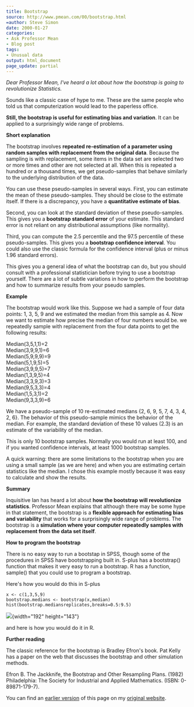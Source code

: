 ```yaml
---
title: Bootstrap
source: http://www.pmean.com/00/bootstrap.html
=author: Steve Simon
date: 2000-01-27
categories:
- Ask Professor Mean
- Blog post
tags:
- Unusual data
output: html_document
page_update: partial
---
```

*Dear Professor Mean, I've heard a lot about how the bootstrap is going to revolutionize Statistics.*

<!---More--->

Sounds like a classic case of hype to me. These are the same people who told us that computerization would lead to the paperless office.

**Still, the bootstrap is useful for estimating bias and variation**. It can be applied to a surprisingly wide range of problems.

**Short explanation**

The bootstrap involves **repeated re-estimation of a parameter using random samples with replacement from the original data**. Because the sampling is with replacement, some items in the data set are selected two or more times and other are not selected at all. When this is repeated a hundred or a thousand times, we get pseudo-samples that behave similarly to the underlying distribution of the data.

You can use these pseudo-samples in several ways. First, you can estimate the mean of these pseudo-samples. They should be close to the estimate itself. If there is a discrepancy, you have a **quantitative estimate of bias**.

Second, you can look at the standard deviation of these pseudo-samples. This gives you a **bootstrap standard error** of your estimate. This standard error is not reliant on any distributional assumptions (like normality).

Third, you can compute the 2.5 percentile and the 97.5 percentile of these pseudo-samples. This gives you a **bootstrap confidence interval**. You could also use the classic formula for the confidence interval (plus or minus 1.96 standard errors).

This gives you a general idea of what the bootstrap can do, but you should consult with a professional statistician before trying to use a bootstrap yourself. There are a lot of subtle variations in how to perform the bootstrap and how to summarize results from your pseudo samples.

**Example**

The bootstrap would work like this. Suppose we had a sample of four data points: 1, 3, 5, 9 and we estimated the median from this sample as 4. Now we want to estimate how precise the median of four numbers would be. we repeatedly sample with replacement from the four data points to get the following results:

Median(3,5,1,1)=2\
Median(3,9,9,1)=6\
Median(5,9,9,9)=9\
Median(5,1,9,5)=5\
Median(3,9,9,5)=7\
Median(1,3,9,5)=4\
Median(3,3,9,3)=3\
Median(9,5,3,3)=4\
Median(1,5,3,1)=2\
Median(9,3,3,9)=6

We have a pseudo-sample of 10 re-estimated medians {2, 6, 9, 5, 7, 4, 3, 4, 2, 6}. The behavior of this pseudo-sample mimics the behavior of the median. For example, the standard deviation of these 10 values (2.3) is an estimate of the variability of the median.

This is only 10 bootstrap samples. Normally you would run at least 100, and if you wanted confidence intervals, at least 1000 bootstrap samples.

A quick warning: there are some limitations to the bootstrap when you are using a small sample (as we are here) and when you are estimating certain statistics like the median. I chose this example mostly because it was easy to calculate and show the results.

**Summary**

Inquisitive Ian has heard a lot about **how the bootstrap will revolutionize statistics**. Professor Mean explains that although there may be some hype in that statement, the bootstrap is a **flexible approach for estimating bias and variability** that works for a surprisingly wide range of problems. The bootstrap is a **simulation where your computer repeatedly samples with replacement from the data set itself**.

**How to program the bootstrap**

There is no easy way to run a bootstap in SPSS, though some of the procedures in SPSS have bootstrapping built in. S-plus has a bootstrap() function that makes it very easy to run a bootstrap. R has a function, sample() that you could use to program a bootstrap.

Here's how you would do this in S-plus

```
x <- c(1,3,5,9)
bootstrap.medians <- bootstrap(x,median)    hist(bootstrap.mediansreplicates,breaks=0.5:9.5)
```

![](http://www.pmean.com/images/03/bootstrap.gif){width="192" height="143"}

and here is how you would do it in R.

**Further reading**

The classic reference for the bootstrap is Bradley Efron's book. Pat Kelly has a paper on the web that discusses the bootstrap and other simulation methods.

Efron B. The Jackknife, the Bootstrap and Other Resampling Plans. (1982) Philadelphia: The Society for Industrial and Applied Mathematics. (ISBN: 0-89871-179-7).

You can find an [earlier version][sim1] of this page on my [original website][sim2].

[sim1]: http://www.pmean.com/00/bootstrap.html
[sim2]: http://www.pmean.com/original_site.html
